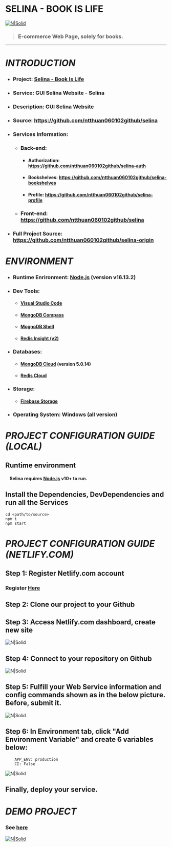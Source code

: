# **SELINA - BOOK IS LIFE**
[![N|Solid](https://firebasestorage.googleapis.com/v0/b/selina-d8690.appspot.com/o/Selina%20small.png?alt=media&token=9aeb31a4-6a94-4743-832f-6c065ca0dbdf)](https://selina-ecommerce.netlify.app/)
> ### E-commerce Web Page, solely for books.

---
# **_INTRODUCTION_**
- ### Project: [Selina - Book Is Life](https://selina-ecommerce.netlify.app/)
- ### Service: GUI Selina Website - Selina
- ### Description: GUI Selina Website
- ### Source: https://github.com/ntthuan060102github/selina
- ### Services Information:
    - ### Back-end: 
        - #### Authorization: https://github.com/ntthuan060102github/selina-auth
        - #### Bookshelves: https://github.com/ntthuan060102github/selina-bookshelves
        - #### Profile: https://github.com/ntthuan060102github/selina-profile
    - ### Front-end: https://github.com/ntthuan060102github/selina
- ### Full Project Source: https://github.com/ntthuan060102github/selina-origin

# **_ENVIRONMENT_**
- ### Runtime Enrironment: [Node.js] (version v16.13.2)
- ### Dev Tools: 
    - #### [Visual Studio Code]
    - #### [MongoDB Compass]
    - #### [MognoDB Shell]
    - #### [Redis Insight (v2)]
- ### Databases:
    - #### [MongoDB Cloud] (version 5.0.14)
    - #### [Redis Cloud]
- ### Storage:
    - #### [Firebase Storage]
- ### Operating System: Windows (all version)
# **_PROJECT CONFIGURATION GUIDE (LOCAL)_**
## Runtime environment
#### &nbsp; &nbsp; Selina requires [Node.js](https://nodejs.org/en/download/) v10+ to run.
## Install the Dependencies, DevDependencies and run all the Services
```
cd <path/to/source>
npm i
npm start
```

# **_PROJECT CONFIGURATION GUIDE (NETLIFY.COM)_**
## Step 1: Register Netlify.com account 
### Register [Here](https://www.netlify.com/)
## Step 2: Clone our project to your Github
## Step 3: Access Netlify.com dashboard, create new site
![N|Solid](https://firebasestorage.googleapis.com/v0/b/selina-d8690.appspot.com/o/Screenshot%202023-01-07%20174354.png?alt=media&token=cfb6079f-4c90-4849-98e8-4151a58d6304)
## Step 4: Connect to your repository on Github
![N|Solid](https://firebasestorage.googleapis.com/v0/b/selina-d8690.appspot.com/o/Screenshot%202023-01-07%20174535.png?alt=media&token=1cf5bda8-5798-4bea-83e0-15236ab5e80a)
## Step 5: Fulfill your Web Service information and config commands shown as in the below picture. Before, submit it.
![N|Solid](https://firebasestorage.googleapis.com/v0/b/selina-d8690.appspot.com/o/Screenshot%202023-01-07%20174728.png?alt=media&token=8bab52b4-8aa0-4595-a727-e28a9b72d9d7)

## Step 6: In Environment tab, click "Add Environment Variable" and create 6 variables below:
```
    APP_ENV: production
    CI: False
```
![N|Solid](https://firebasestorage.googleapis.com/v0/b/selina-d8690.appspot.com/o/Screenshot%202023-01-07%20174912.png?alt=media&token=041b8b00-646f-4257-98b7-bb502a018162)
## Finally, deploy your service.
# **_DEMO PROJECT_**
### See [here](https://www.youtube.com/watch?v=xlc2mJa0J6Q)
[![N|Solid](https://firebasestorage.googleapis.com/v0/b/selina-d8690.appspot.com/o/Screenshot%202023-01-07%20164826.png?alt=media&token=795a38fc-63b3-42b6-a82d-c2dfe219cdd6)](https://www.youtube.com/watch?v=xlc2mJa0J6Q)

[Visual Studio Code]: <https://code.visualstudio.com/download>
[MongoDB Compass]: <https://www.mongodb.com/products/compass>
[MognoDB Shell]: <https://www.mongodb.com/try/download/shell>
[Redis Insight (v2)]: <https://redis.io/docs/getting-started/installation/>
[MongoDB Cloud]: <https://www.mongodb.com/home>
[Redis Cloud]: <https://redis.io/>
[Node.js]: <https://nodejs.org/en/>
[Firebase Storage]: <https://console.firebase.google.com/u/0/?>